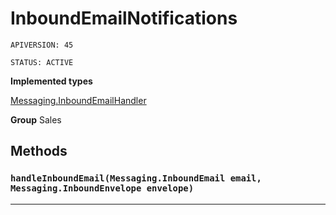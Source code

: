 # InboundEmailNotifications

`APIVERSION: 45`

`STATUS: ACTIVE`



**Implemented types**

[Messaging.InboundEmailHandler](Messaging.InboundEmailHandler)


**Group** Sales

## Methods
### `handleInboundEmail(Messaging.InboundEmail email, Messaging.InboundEnvelope envelope)`
---
